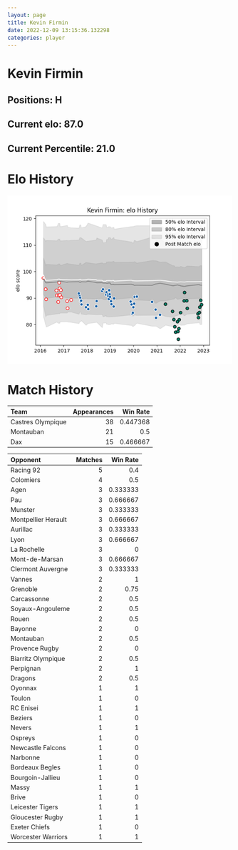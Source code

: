 ```yaml
---  
layout: page  
title: Kevin Firmin  
date: 2022-12-09 13:15:36.132298  
categories: player  
---
```

# Kevin Firmin

## Positions: H

## Current elo: 87.0

## Current Percentile: 21.0

# Elo History


![elo history](history_KevinFirmin.png)
# Match History


| Team              |   Appearances |   Win Rate |
|:------------------|--------------:|-----------:|
| Castres Olympique |            38 |   0.447368 |
| Montauban         |            21 |   0.5      |
| Dax               |            15 |   0.466667 |

| Opponent            |   Matches |   Win Rate |
|:--------------------|----------:|-----------:|
| Racing 92           |         5 |   0.4      |
| Colomiers           |         4 |   0.5      |
| Agen                |         3 |   0.333333 |
| Pau                 |         3 |   0.666667 |
| Munster             |         3 |   0.333333 |
| Montpellier Herault |         3 |   0.666667 |
| Aurillac            |         3 |   0.333333 |
| Lyon                |         3 |   0.666667 |
| La Rochelle         |         3 |   0        |
| Mont-de-Marsan      |         3 |   0.666667 |
| Clermont Auvergne   |         3 |   0.333333 |
| Vannes              |         2 |   1        |
| Grenoble            |         2 |   0.75     |
| Carcassonne         |         2 |   0.5      |
| Soyaux-Angouleme    |         2 |   0.5      |
| Rouen               |         2 |   0.5      |
| Bayonne             |         2 |   0        |
| Montauban           |         2 |   0.5      |
| Provence Rugby      |         2 |   0        |
| Biarritz Olympique  |         2 |   0.5      |
| Perpignan           |         2 |   1        |
| Dragons             |         2 |   0.5      |
| Oyonnax             |         1 |   1        |
| Toulon              |         1 |   0        |
| RC Enisei           |         1 |   1        |
| Beziers             |         1 |   0        |
| Nevers              |         1 |   1        |
| Ospreys             |         1 |   0        |
| Newcastle Falcons   |         1 |   0        |
| Narbonne            |         1 |   0        |
| Bordeaux Begles     |         1 |   0        |
| Bourgoin-Jallieu    |         1 |   0        |
| Massy               |         1 |   1        |
| Brive               |         1 |   0        |
| Leicester Tigers    |         1 |   1        |
| Gloucester Rugby    |         1 |   1        |
| Exeter Chiefs       |         1 |   0        |
| Worcester Warriors  |         1 |   1        |